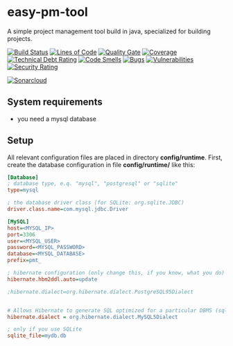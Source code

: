 # easy-pm-tool

A simple project management tool build in java, specialized for building projects.

[![Build Status](https://travis-ci.org/JuKu/easy-pm-tool.svg?branch=master)](https://travis-ci.org/JuKu/easy-pm-tool)
[![Lines of Code](https://sonarcloud.io/api/project_badges/measure?project=com.jukusoft%3Apm-tool-parent&metric=ncloc)](https://sonarcloud.io/dashboard/index/com.jukusoft%3Apm-tool-parent) 
[![Quality Gate](https://sonarcloud.io/api/project_badges/measure?project=com.jukusoft%3Apm-tool-parent&metric=alert_status)](https://sonarcloud.io/dashboard/index/com.jukusoft%3Apm-tool-parent) 
[![Coverage](https://sonarcloud.io/api/project_badges/measure?project=com.jukusoft%3Apm-tool-parent&metric=coverage)](https://sonarcloud.io/dashboard/index/com.jukusoft%3Apm-tool-parent) 
[![Technical Debt Rating](https://sonarcloud.io/api/project_badges/measure?project=com.jukusoft%3Apm-tool-parent&metric=sqale_index)](https://sonarcloud.io/dashboard/index/com.jukusoft%3Apm-tool-parent) 
[![Code Smells](https://sonarcloud.io/api/project_badges/measure?project=com.jukusoft%3Apm-tool-parent&metric=code_smells)](https://sonarcloud.io/dashboard/index/com.jukusoft%3Apm-tool-parent) 
[![Bugs](https://sonarcloud.io/api/project_badges/measure?project=com.jukusoft%3Apm-tool-parent&metric=bugs)](https://sonarcloud.io/dashboard/index/com.jukusoft%3Apm-tool-parent) 
[![Vulnerabilities](https://sonarcloud.io/api/project_badges/measure?project=com.jukusoft%3Apm-tool-parent&metric=vulnerabilities)](https://sonarcloud.io/dashboard/index/com.jukusoft%3Apm-tool-parent) 
[![Security Rating](https://sonarcloud.io/api/project_badges/measure?project=com.jukusoft%3Apm-tool-parent&metric=security_rating)](https://sonarcloud.io/dashboard/index/com.jukusoft%3Apm-tool-parent) 

[![Sonarcloud](https://sonarcloud.io/api/project_badges/quality_gate?project=com.jukusoft%3Apm-tool-parent)](https://sonarcloud.io/dashboard?id=com.jukusoft%3Apm-tool-parent)

## System requirements

  - you need a mysql database
  
## Setup

All relevant configuration files are placed in directory **config/runtime**.
First, create the database configuration in file **config/runtime/** like this:
```ini
[Database]
; database type, e.q. "mysql", "postgresql" or "sqlite"
type=mysql

; the database driver class (for SQLite: org.sqlite.JDBC)
driver.class.name=com.mysql.jdbc.Driver

[MySQL]
host=<MYSQL_IP>
port=3306
user=<MYSQL_USER>
password=<MYSQL_PASSWORD>
database=<MYSQL_DATABASE>
prefix=pmt_

; hibernate configuration (only change this, if you know, what you do)
hibernate.hbm2ddl.auto=update

;hibernate.dialect=org.hibernate.dialect.PostgreSQL95Dialect


# Allows Hibernate to generate SQL optimized for a particular DBMS (sqlite: "org.hibernate.dialect.SQLiteDialect")
hibernate.dialect = org.hibernate.dialect.MySQL5Dialect

; only if you use SQLite
sqlite_file=mydb.db
```